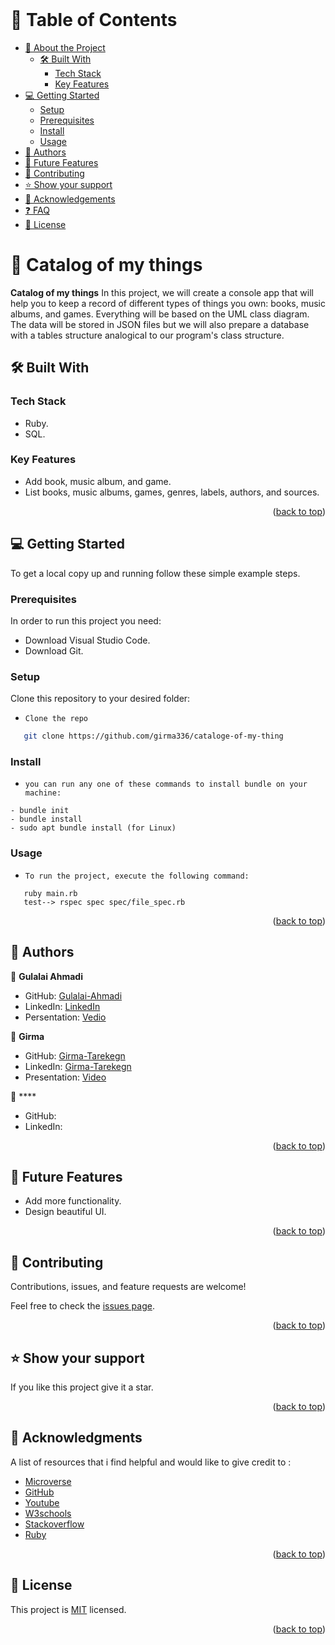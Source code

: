  <br/>

<!-- TABLE OF CONTENTS -->

# 📗 Table of Contents

- [📖 About the Project](#about-project)
  - [🛠 Built With](#built-with)
    - [Tech Stack](#tech-stack)
    - [Key Features](#key-features)
- [💻 Getting Started](#getting-started)
  - [Setup](#setup)
  - [Prerequisites](#prerequisites)
  - [Install](#install)
  - [Usage](#usage)
- [👥 Authors](#authors)
- [🔭 Future Features](#future-features)
- [🤝 Contributing](#contributing)
- [⭐️ Show your support](#support)
- [🙏 Acknowledgements](#acknowledgements)
- [❓ FAQ](#faq)
- [📝 License](#license)

<!-- PROJECT DESCRIPTION -->

# 📖 Catalog of my things <a name="about-project"></a>


**Catalog of my things** In this project, we will create a console app that will help you to keep a record of different types of things you own: books, music albums, and games. Everything will be based on the UML class diagram. The data will be stored in JSON files but we will also prepare a database with a tables structure analogical to our program's class structure.

## 🛠 Built With <a name="built-with"></a>

### Tech Stack <a name="tech-stack"></a>

- Ruby.
- SQL.

### Key Features <a name="key-features"></a>

- Add book, music album, and game.
- List books, music albums, games, genres, labels, authors, and sources.


<p align="right">(<a href="#readme-top">back to top</a>)</p>


<!-- GETTING STARTED -->

## 💻 Getting Started <a name="getting-started"></a>

To get a local copy up and running follow these simple example steps.

### Prerequisites

In order to run this project you need:

- Download Visual Studio Code.
- Download Git.

### Setup

Clone this repository to your desired folder:
 
- `Clone the repo`
```sh
   git clone https://github.com/girma336/cataloge-of-my-thing
```
### Install


- `you can run any one of these commands to install bundle on your machine:`
```
- bundle init
- bundle install
- sudo apt bundle install (for Linux)
```

### Usage

- `To run the project, execute the following command:`
 ```
    ruby main.rb
    test--> rspec spec spec/file_spec.rb
```
<p align="right">(<a href="#readme-top">back to top</a>)</p>

<!-- AUTHORS -->

## 👥 Authors <a name="author"></a>

👤 **Gulalai Ahmadi**

- GitHub: [Gulalai-Ahmadi](https://github.com/AhmadiGu)
- LinkedIn: [LinkedIn](https://www.linkedin.com/in/gulalai-ahmadi/)
- Persentation: [Vedio](https://www.loom.com/share/3e5facd3646744d4b375b6c2b3311c67)

👤 **Girma**

- GitHub: [Girma-Tarekegn](https://github.com/girma336)
- LinkedIn: [Girma-Tarekegn](https://www.linkedin.com/in/girma-tarekegn/)
- Presentation: [Video](https://www.loom.com/share/1b566fa2407545f9b1a9b403ae2c374e)

👤 ****

- GitHub:    
- LinkedIn: 

<p align="right">(<a href="#readme-top">back to top</a>)</p>

<!-- FUTURE FEATURES -->

## 🔭 Future Features <a name="future-features"></a>

 - Add more functionality.
 - Design beautiful UI.

<p align="right">(<a href="#readme-top">back to top</a>)</p>


<!-- CONTRIBUTING -->

## 🤝 Contributing <a name="contributing"></a>

Contributions, issues, and feature requests are welcome!

Feel free to check the [issues page](https://github.com/girma336/cataloge-of-my-thing/issues).

<p align="right">(<a href="#readme-top">back to top</a>)</p>

<!-- SUPPORT -->

## ⭐️ Show your support <a name="support"></a>


If you like this project give it a star.

<p align="right">(<a href="#readme-top">back to top</a>)</p>

<!-- ACKNOWLEDGEMENTS -->

## 🙏 Acknowledgments <a name="acknowledgements"></a>

A list of resources that i find helpful and would like to give credit to :

- [Microverse ](https://www.microverse.org)
- [GitHub ](https://www.github.com)
- [Youtube ](https://www.youtube.com)
- [W3schools ](https://www.w3schools.com)
- [Stackoverflow ](https://stackoverflow.com)
- [Ruby](https://www.ruby-lang.org/en/)


<p align="right">(<a href="#readme-top">back to top</a>)</p>

<!-- LICENSE -->

## 📝 License <a name="license"></a>

This project is [MIT](./LICENSE) licensed.

<p align="right">(<a href="#readme-top">back to top</a>)</p>
